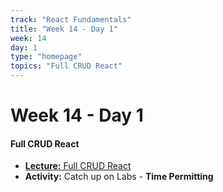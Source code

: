 ```yaml
---
track: "React Fundamentals"
title: "Week 14 - Day 1"
week: 14
day: 1
type: "homepage"
topics: "Full CRUD React"
---
```



# Week 14 - Day 1

#### Full CRUD React

- [**Lecture:** Full CRUD React](/react-fundamentals/week-14/day-1/lecture-materials/full-crud-react/)
- **Activity:** Catch up on Labs - **Time Permitting**